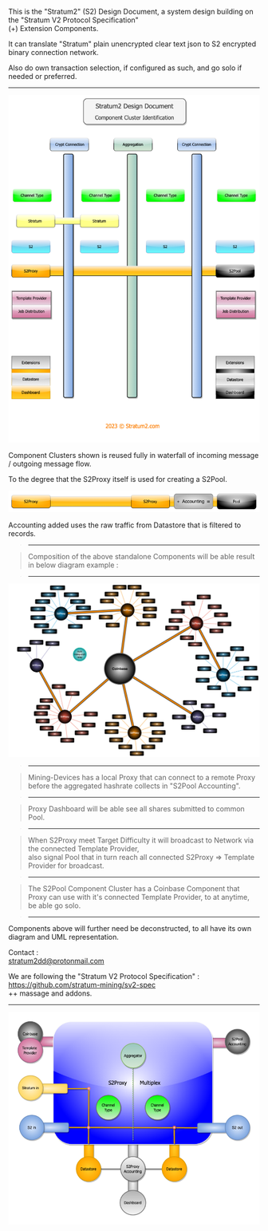 This is the "Stratum2" (S2) Design Document, a system design building on the "Stratum V2 Protocol Specification"  
(+) Extension Components.  

It can translate "Stratum" plain unencrypted clear text json to S2 encrypted binary connection network.  

Also do own transaction selection, if configured as such, and go solo if needed or preferred.   

***    

![alt text](/assets/S2_Component_Cluster_transp_8.png "Components Identification")  

Component Clusters shown is reused fully in waterfall of incoming message / outgoing message flow.

To the degree that the S2Proxy itself is used for creating a S2Pool.

![alt text](/assets/S2_plus_accounting_transp_3.png "Proxy Accounting Pool")

Accounting added uses the raw traffic from Datastore that is filtered to records.  

> ***  

> Composition of the above standalone Components will be able result in below diagram example :    

> ***  

![alt text](/assets/S2_Proxy_proxy_coinbase_3.png "Proxy Proxy to Pool")  

> ***  

> Mining-Devices has a local Proxy that can connect to a remote Proxy before the aggregated hashrate collects in "S2Pool Accounting".  

> ***  

> Proxy Dashboard will be able see all shares submitted to common Pool.  

> ***  

> When S2Proxy meet Target Difficulty it will broadcast to Network via the connected Template Provider,  
also signal Pool that in turn reach all connected S2Proxy => Template Provider for broadcast.  

> ***  

> The S2Pool Component Cluster has a Coinbase Component that Proxy can use with it's connected Template Provider, to at anytime, be able go solo.  

> ***  

Components above will further need be deconstructed, to all have its own diagram and UML representation.   


Contact           :  
stratum2dd@protonmail.com

We are following the "Stratum V2 Protocol Specification" :  
https://github.com/stratum-mining/sv2-spec  
++ massage and addons.  

***  

![alt text](/assets/S2_Proxy_Multiplexer.png "S2Proxy Multiplexer")  
